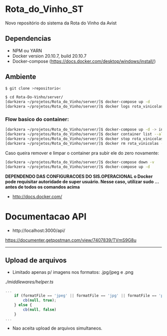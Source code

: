 # Rota_do_Vinho_ST
Novo repositório do sistema da Rota do Vinho da Avist

## Dependencias
* NPM ou YARN 
* Docker version 20.10.7, build 20.10.7
* Docker-compose (https://docs.docker.com/desktop/windows/install/)


## Ambiente  
```bash    
$ git clone >repositorio< 
```
```bash
$ cd Rota-Do-Vinho/server/
[darkzera ~/projetos/Rota_do_Vinho/server/]$ docker-compose up -d 
[darkzera ~/projetos/Rota_do_Vinho/server/]$ docker logs rota_vinicolas
```

### Flow basico do container:

```bash
[darkzera ~/projetos/Rota_do_Vinho/server/]$ docker-compose up -d -> inicializa o container já com algumas confs.
[darkzera ~/projetos/Rota_do_Vinho/server/]$ docker container list --all
[darkzera ~/projetos/Rota_do_Vinho/server/]$ docker stop rota_vinicolas -> FINALIZA o container
[darkzera ~/projetos/Rota_do_Vinho/server/]$ docker rm rota_vinicolas -> REMOVE o container
```

Caso queira remover e limpar o container pra subir ele do zero novamente:
```bash
[darkzera ~/projetos/Rota_do_Vinho/server/]$ docker-compose down -v
[darkzera ~/projetos/Rota_do_Vinho/server/]$ docker-compose up -d 
```
<b>DEPENDENDO DAS CONFIGURACOES DO SIS.OPERACIONAL o Docker pode requisitar autoridade de super usuário. Nesse caso, utilizar sudo ... antes de todos os comandos acima</b>

- http://docs.docker.com/

  

# Documentacao API

* http://localhost:3000/api/

https://documenter.getpostman.com/view/7407839/TVmS9G8u

___
## Upload de arquivos 

* Limitado apenas p/ imagens nos formatos: .jpg/jpeg e .png

<i>./middlewares/helper.ts</i>
```javascript
...
    if (formatFile == 'jpeg' || formatFile == 'jpg' || formatFile == 'png') {
        cb(null, true);
    } else {
        cb(null, false)
    }
...
```

* Nao aceita upload de arquivos simultaneos.